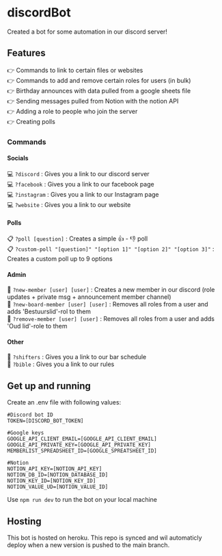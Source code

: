 # discordBot
Created a bot for some automation in our discord server!

## Features
👉 Commands to link to certain files or websites <br>
👉 Commands to add and remove certain roles for users (in bulk)<br>
👉 Birthday announces with data pulled from a google sheets file <br>
👉 Sending messages pulled from Notion with the notion API <br>
👉 Adding a role to people who join the server <br>
👉 Creating polls

### Commands
#### Socials
💻 `?discord` : Gives you a link to our discord server <br>
💻 `?facebook` : Gives you a link to our facebook page <br>
💻 `?instagram` : Gives you a link to our Instagram page <br>
💻 `?website` : Gives you a link to our website

#### Polls
📋 `?poll [question]` : Creates a simple  👍 - 👎 poll <br>
📋 `?custom-poll "[question]" "[option 1]" "[option 2]" "[option 3]"` : Creates a custom poll up to 9 options <br>

#### Admin
👋️ `?new-member [user] [user]` : Creates a new member in our discord (role updates + private msg + announcement member channel) <br>
👋️ `?new-board-member [user] [user]` : Removes all roles from a user and adds 'Bestuurslid'-rol to them <br>
️👋️ `?remove-member [user] [user]` : Removes all roles from a user and adds 'Oud lid'-role to them

#### Other
🍻 `?shifters` : Gives you a link to our bar schedule <br>
📖 `?bible` : Gives you a link to our rules

## Get up and running
Create an .env file with following values:
```
#Discord bot ID
TOKEN=[DISCORD_BOT_TOKEN]

#Google keys
GOOGLE_API_CLIENT_EMAIL=[GOOGLE_API_CLIENT_EMAIL]
GOOGLE_API_PRIVATE_KEY=[GOOGLE_API_PRIVATE_KEY]
MEMBERLIST_SPREADSHEET_ID=[GOOGLE_SPREATSHEET_ID]

#Notion
NOTION_API_KEY=[NOTION_API_KEY]
NOTION_DB_ID=[NOTION_DATABASE_ID]
NOTION_KEY_ID=[NOTION_KEY_ID]
NOTION_VALUE_UD=[NOTION_VALUE_ID]
```

Use `npm run dev` to run the bot on your local machine

## Hosting
This bot is hosted on heroku. This repo is synced and wil automaticly deploy when a new version is pushed to the main branch.